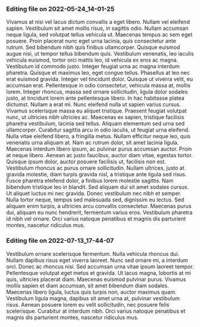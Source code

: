 

### Editing file on 2022-05-24_14-01-25

Vivamus at nisi vel lacus dictum convallis a eget libero. Nullam vel eleifend sapien. Vestibulum sit amet mollis risus, in sagittis odio. Nullam accumsan neque ligula, sed volutpat tellus vehicula ut. Maecenas tempus ac sem eget posuere. Proin placerat nunc eget urna lacinia, quis consectetur ante rutrum. Sed bibendum nibh quis finibus ullamcorper. Quisque euismod augue nisi, ut tempor tellus bibendum quis.
Vestibulum venenatis, leo iaculis vehicula euismod, tortor orci mattis leo, id vehicula ex eros ac magna. Vestibulum id commodo justo. Integer feugiat urna ac magna interdum pharetra. Quisque et maximus leo, eget congue tellus. Phasellus at leo nec erat euismod gravida. Integer vel tincidunt dolor. Quisque ut viverra velit, eu accumsan erat. Pellentesque in odio consectetur, vehicula massa at, mollis lorem. Integer rhoncus, massa sed ornare sollicitudin, ligula dolor sodales justo, at tincidunt lorem ante pellentesque libero. In hac habitasse platea dictumst. Nullam a erat mi. Nunc eleifend nulla ut sapien varius cursus.
Vivamus scelerisque massa eu aliquet tristique. Praesent feugiat volutpat nunc, ut ultricies nibh ultricies ac. Maecenas ex sapien, tristique facilisis pharetra vestibulum, lacinia sed tellus. Aliquam elementum sed urna sed ullamcorper. Curabitur sagittis arcu in odio iaculis, ut feugiat urna eleifend. Nulla vitae eleifend libero, a fringilla metus. Nullam efficitur neque leo, quis venenatis urna aliquam at. Nam ac rutrum dolor, sit amet lacinia ligula. Maecenas interdum libero ipsum, ac pulvinar purus accumsan auctor. Proin at neque libero. Aenean ac justo faucibus, auctor diam vitae, egestas tortor.
Quisque ipsum dolor, auctor posuere facilisis ut, facilisis non est. Vestibulum rhoncus ac purus ornare sollicitudin. Nullam ultrices, justo at gravida molestie, diam turpis gravida nisl, a tristique ante ligula sed risus. Fusce pharetra eleifend dolor, a finibus lorem molestie sagittis. Nam bibendum tristique leo in blandit. Sed aliquam dui sit amet sodales cursus. Ut aliquet luctus mi nec gravida. Donec vestibulum nec nibh et semper. Nulla tortor neque, tempus sed malesuada sed, dignissim eu lectus. Sed aliquam enim turpis, a ultricies arcu convallis consectetur. Maecenas purus dui, aliquam eu nunc hendrerit, fermentum varius eros. Vestibulum pharetra id nibh vel ornare. Orci varius natoque penatibus et magnis dis parturient montes, nascetur ridiculus mus.




### Editing file on 2022-07-13_17-44-07

Vestibulum ornare scelerisque fermentum. Nulla vehicula rhoncus dui. Nullam dapibus risus eget viverra laoreet. Nunc sed ornare mi, a interdum orci. Donec ac rhoncus nisi. Sed accumsan urna vitae ipsum laoreet tempor. Pellentesque volutpat eget metus et gravida. Ut lacus magna, lobortis at mi quis, ultricies placerat diam. Maecenas euismod pulvinar purus. Vivamus mollis sapien et diam accumsan, sit amet bibendum diam sodales. Maecenas libero ligula, luctus quis turpis non, auctor maximus quam. Vestibulum ligula magna, dapibus sit amet urna at, pulvinar vestibulum risus. Aenean posuere lorem eu velit sollicitudin, nec posuere felis scelerisque. Curabitur at interdum nibh. Orci varius natoque penatibus et magnis dis parturient montes, nascetur ridiculus mus.


